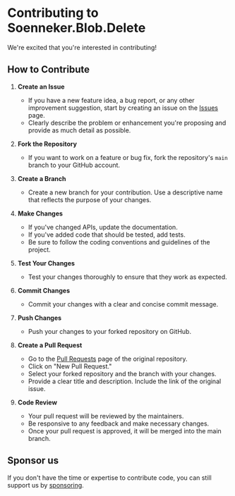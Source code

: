﻿# Contributing to Soenneker.Blob.Delete

We're excited that you're interested in contributing!

## How to Contribute

1. **Create an Issue**
   - If you have a new feature idea, a bug report, or any other improvement suggestion, start by creating an issue on the [Issues](https://github.com/soenneker/soenneker.blob.delete/issues) page.
   - Clearly describe the problem or enhancement you're proposing and provide as much detail as possible.

1. **Fork the Repository**
   - If you want to work on a feature or bug fix, fork the repository's `main` branch to your GitHub account.

1. **Create a Branch**
   - Create a new branch for your contribution. Use a descriptive name that reflects the purpose of your changes.

1. **Make Changes**
   - If you've changed APIs, update the documentation.
   - If you've added code that should be tested, add tests.
   - Be sure to follow the coding conventions and guidelines of the project.

1. **Test Your Changes**
   - Test your changes thoroughly to ensure that they work as expected.

1. **Commit Changes**
   - Commit your changes with a clear and concise commit message.

1. **Push Changes**
   - Push your changes to your forked repository on GitHub.

1. **Create a Pull Request**
   - Go to the [Pull Requests](https://github.com/soenneker/soenneker.blob.delete/pulls) page of the original repository.
   - Click on "New Pull Request."
   - Select your forked repository and the branch with your changes.
   - Provide a clear title and description. Include the link of the original issue.

1. **Code Review**
   - Your pull request will be reviewed by the maintainers.
   - Be responsive to any feedback and make necessary changes.
   - Once your pull request is approved, it will be merged into the main branch.

## Sponsor us

If you don't have the time or expertise to contribute code, you can still support us by [sponsoring](https://github.com/sponsors/soenneker).

